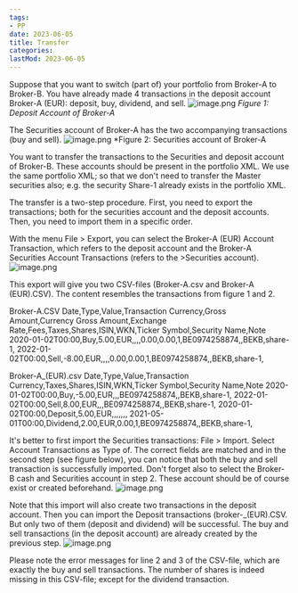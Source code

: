 ```yaml
---
tags:
- PP
date: 2023-06-05
title: Transfer
categories:
lastMod: 2023-06-05
---
```

Suppose that you want to switch (part of) your portfolio from Broker-A to Broker-B.  You have already made 4 transactions in the deposit account Broker-A (EUR): deposit, buy, dividend, and sell.
![image.png](/assets/image_1685995052473_0.png)
*Figure 1: Deposit Account of Broker-A*

The Securities account of Broker-A has the two accompanying transactions (buy and sell).
![image.png](/assets/image_1685994965849_0.png)
*Figure 2: Securities account of Broker-A

You want to transfer the transactions to the Securities and deposit account of Broker-B. These accounts should be present in the portfolio XML. We use the same portfolio XML;  so that we don't need  to transfer the Master securities also; e.g. the security Share-1 already exists in the portfolio XML.

The transfer is a two-step procedure. First, you need to export the transactions; both for the securities account and the deposit accounts. Then, you need to import them in a specific order.

With the menu File > Export, you can select the Broker-A (EUR) Account Transaction, which refers to the deposit account and the Broker-A Securities Account Transactions (refers to the >Securities account).
![image.png](/assets/image_1685995658742_0.png)



This export will give you two CSV-files (Broker-A.csv and Broker-A (EUR).CSV). The content resembles the transactions from figure 1 and 2.

Broker-A.CSV
Date,Type,Value,Transaction Currency,Gross Amount,Currency Gross Amount,Exchange Rate,Fees,Taxes,Shares,ISIN,WKN,Ticker Symbol,Security Name,Note
2020-01-02T00:00,Buy,5.00,EUR,,,,0.00,0.00,1,BE0974258874,,BEKB,share-1,
2022-01-02T00:00,Sell,-8.00,EUR,,,,0.00,0.00,1,BE0974258874,,BEKB,share-1,



Broker-A_(EUR).csv
Date,Type,Value,Transaction Currency,Taxes,Shares,ISIN,WKN,Ticker Symbol,Security Name,Note
2020-01-02T00:00,Buy,-5.00,EUR,,,BE0974258874,,BEKB,share-1,
2022-01-02T00:00,Sell,8.00,EUR,,,BE0974258874,,BEKB,share-1,
2020-01-02T00:00,Deposit,5.00,EUR,,,,,,,
2021-05-01T00:00,Dividend,2.00,EUR,0.00,1,BE0974258874,,BEKB,share-1,

It's better to first import the Securities transactions: File > Import. Select Account Transactions as Type of. The correct fields are matched and in the second step (see figure below), you can notice that both the buy and sell transaction is successfully imported. Don't forget also to select the Broker-B cash and Securities account in step 2. These account should be of course exist or created beforehand.
![image.png](/assets/image_1685996604929_0.png)

Note that this import will also create two transactions in the deposit account. Then you can import the Deposit transactions (broker-_(EUR).CSV. But only two of them (deposit and dividend) will be successful. The buy and sell transactions (in the deposit account) are already created by the previous step.
![image.png](/assets/image_1685997217773_0.png)

Please note the error messages for line 2 and 3 of the CSV-file, which are exactly the buy and sell transactions. The number of shares is indeed missing in this CSV-file; except for the dividend transaction.
